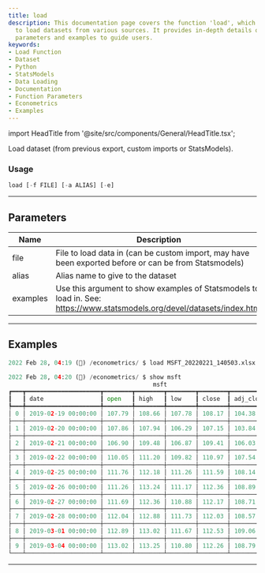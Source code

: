 ```yaml
---
title: load
description: This documentation page covers the function 'load', which is utilized
  to load datasets from various sources. It provides in-depth details of its usage,
  parameters and examples to guide users.
keywords:
- Load Function
- Dataset
- Python
- StatsModels
- Data Loading
- Documentation
- Function Parameters
- Econometrics
- Examples
---
```


import HeadTitle from '@site/src/components/General/HeadTitle.tsx';

<HeadTitle title="econometrics /load - Reference | OpenBB Terminal Docs" />

Load dataset (from previous export, custom imports or StatsModels).

### Usage

```python
load [-f FILE] [-a ALIAS] [-e]
```

---

## Parameters

| Name | Description | Default | Optional | Choices |
| ---- | ----------- | ------- | -------- | ------- |
| file | File to load data in (can be custom import, may have been exported before or can be from Statsmodels) | None | True | None |
| alias | Alias name to give to the dataset | None | True | None |
| examples | Use this argument to show examples of Statsmodels to load in. See: https://www.statsmodels.org/devel/datasets/index.html | False | True | None |


---

## Examples

```python
2022 Feb 28, 04:19 (🦋) /econometrics/ $ load MSFT_20220221_140503.xlsx -a msft

2022 Feb 28, 04:20 (🦋) /econometrics/ $ show msft
                                         msft
┏━━━┳━━━━━━━━━━━━━━━━━━━━━┳━━━━━━━━┳━━━━━━━━┳━━━━━━━━┳━━━━━━━━┳━━━━━━━━━━━┳━━━━━━━━━━┓
┃   ┃ date                ┃ open   ┃ high   ┃ low    ┃ close  ┃ adj_close ┃ volume   ┃
┡━━━╇━━━━━━━━━━━━━━━━━━━━━╇━━━━━━━━╇━━━━━━━━╇━━━━━━━━╇━━━━━━━━╇━━━━━━━━━━━╇━━━━━━━━━━┩
│ 0 │ 2019-02-19 00:00:00 │ 107.79 │ 108.66 │ 107.78 │ 108.17 │ 104.38    │ 18038500 │
├───┼─────────────────────┼────────┼────────┼────────┼────────┼───────────┼──────────┤
│ 1 │ 2019-02-20 00:00:00 │ 107.86 │ 107.94 │ 106.29 │ 107.15 │ 103.84    │ 21607700 │
├───┼─────────────────────┼────────┼────────┼────────┼────────┼───────────┼──────────┤
│ 2 │ 2019-02-21 00:00:00 │ 106.90 │ 109.48 │ 106.87 │ 109.41 │ 106.03    │ 29063200 │
├───┼─────────────────────┼────────┼────────┼────────┼────────┼───────────┼──────────┤
│ 3 │ 2019-02-22 00:00:00 │ 110.05 │ 111.20 │ 109.82 │ 110.97 │ 107.54    │ 27763200 │
├───┼─────────────────────┼────────┼────────┼────────┼────────┼───────────┼──────────┤
│ 4 │ 2019-02-25 00:00:00 │ 111.76 │ 112.18 │ 111.26 │ 111.59 │ 108.14    │ 23750600 │
├───┼─────────────────────┼────────┼────────┼────────┼────────┼───────────┼──────────┤
│ 5 │ 2019-02-26 00:00:00 │ 111.26 │ 113.24 │ 111.17 │ 112.36 │ 108.89    │ 21536700 │
├───┼─────────────────────┼────────┼────────┼────────┼────────┼───────────┼──────────┤
│ 6 │ 2019-02-27 00:00:00 │ 111.69 │ 112.36 │ 110.88 │ 112.17 │ 108.71    │ 21487100 │
├───┼─────────────────────┼────────┼────────┼────────┼────────┼───────────┼──────────┤
│ 7 │ 2019-02-28 00:00:00 │ 112.04 │ 112.88 │ 111.73 │ 112.03 │ 108.57    │ 29083900 │
├───┼─────────────────────┼────────┼────────┼────────┼────────┼───────────┼──────────┤
│ 8 │ 2019-03-01 00:00:00 │ 112.89 │ 113.02 │ 111.67 │ 112.53 │ 109.06    │ 23501200 │
├───┼─────────────────────┼────────┼────────┼────────┼────────┼───────────┼──────────┤
│ 9 │ 2019-03-04 00:00:00 │ 113.02 │ 113.25 │ 110.80 │ 112.26 │ 108.79    │ 26608000 │
└───┴─────────────────────┴────────┴────────┴────────┴────────┴───────────┴──────────┘
```
---

